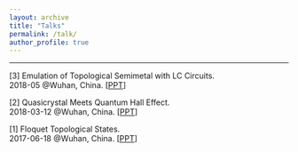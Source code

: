 ```yaml
---
layout: archive
title: "Talks"
permalink: /talk/
author_profile: true
---
```


---

[3] Emulation of Topological Semimetal with LC Circuits.<br/>
2018-05 @Wuhan, China. 
[[PPT](TBD)]

[2] Quasicrystal Meets Quantum Hall Effect.<br/>
2018-03-12 @Wuhan, China. 
[[PPT](TBD)]

[1] Floquet Topological States.<br/>
2017-06-18 @Wuhan, China. 
[[PPT](TBD)]